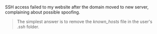 SSH access failed to my website after the domain moved to new server, complaining about possible spoofing.

> The simplest answer is to remove the *known_hosts* file in the user's *.ssh* folder.
